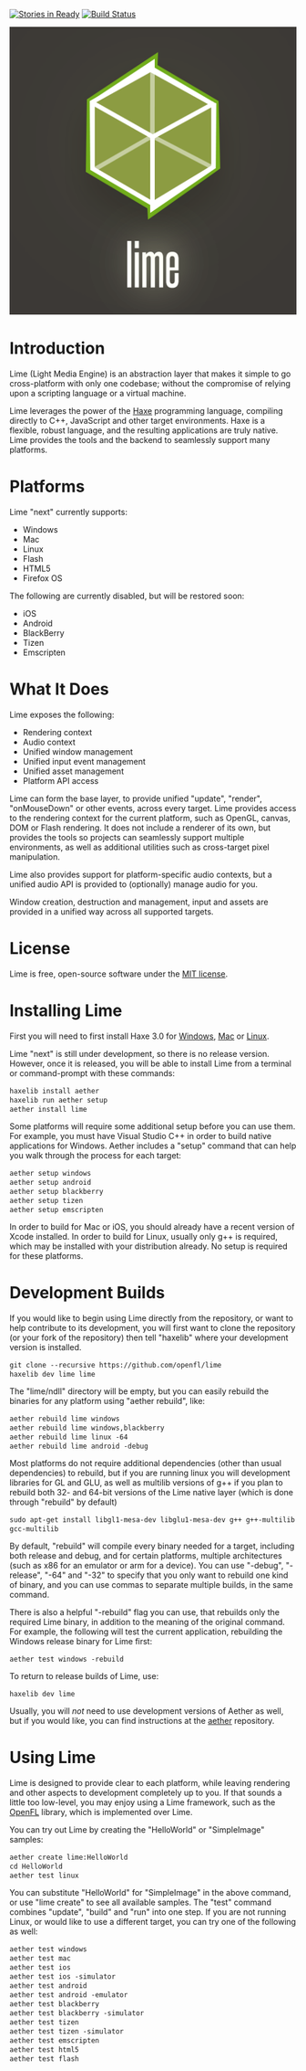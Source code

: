[![Stories in Ready](https://badge.waffle.io/openfl/lime.png?label=ready)](https://waffle.io/openfl/lime) [![Build Status](https://travis-ci.org/openfl/lime.png?branch=master)](https://travis-ci.org/openfl/lime)

<p align="center"><img src="lime.png"/></p>

Introduction
============

Lime (Light Media Engine) is an abstraction layer that makes it simple to go cross-platform with only one codebase; without the compromise of relying upon a scripting language or a virtual machine.

Lime leverages the power of the [Haxe](http://haxe.org/) programming language, compiling directly to C++, JavaScript and other target environments. Haxe is a flexible, robust language, and the resulting applications are truly native. Lime provides the tools and the backend to seamlessly support many platforms.

Platforms
=========

Lime "next" currently supports:

 * Windows
 * Mac
 * Linux
 * Flash
 * HTML5
 * Firefox OS

The following are currently disabled, but will be restored soon:

 * iOS
 * Android
 * BlackBerry
 * Tizen
 * Emscripten

What It Does
============

Lime exposes the following:

 * Rendering context
 * Audio context
 * Unified window management
 * Unified input event management
 * Unified asset management
 * Platform API access

Lime can form the base layer, to provide unified "update", "render", "onMouseDown" or other events, across every target. Lime provides access to the rendering context for the current platform, such as OpenGL, canvas, DOM or Flash rendering. It does not include a renderer of its own, but provides the tools so projects can seamlessly support multiple environments, as well as additional utilities such as cross-target pixel manipulation.

Lime also provides support for platform-specific audio contexts, but a unified audio API is provided to (optionally) manage audio for you.

Window creation, destruction and management, input and assets are provided in a unified way across all supported targets.

License
=======

Lime is free, open-source software under the [MIT license](LICENSE.md).

Installing Lime
===============

First you will need to first install Haxe 3.0 for [Windows](http://haxe.org/file/haxe-3.0.0-win.exe), [Mac](http://haxe.org/file/haxe-3.0.0-osx-installer.dmg) or [Linux](http://www.openfl.org/download_file/view/726/12426/).

Lime "next" is still under development, so there is no release version. However, once it is released, you will be able to install Lime from a terminal or command-prompt with these commands:

    haxelib install aether
    haxelib run aether setup
    aether install lime

Some platforms will require some additional setup before you can use them. For example, you must have Visual Studio C++ in order to build native applications for Windows. Aether includes a "setup" command that can help you walk through the process for each target:

    aether setup windows
    aether setup android
    aether setup blackberry
    aether setup tizen
    aether setup emscripten

In order to build for Mac or iOS, you should already have a recent version of Xcode installed. In order to build for Linux, usually only g++ is required, which may be installed with your distribution already. No setup is required for these platforms.

Development Builds
==================

If you would like to begin using Lime directly from the repository, or want to help contribute to its development, you will first want to clone the repository (or your fork of the repository) then tell "haxelib" where your development version is installed.

    git clone --recursive https://github.com/openfl/lime
    haxelib dev lime lime

The "lime/ndll" directory will be empty, but you can easily rebuild the binaries for any platform using "aether rebuild", like:

    aether rebuild lime windows
    aether rebuild lime windows,blackberry
    aether rebuild lime linux -64
    aether rebuild lime android -debug

Most platforms do not require additional dependencies (other than usual dependencies) to rebuild, but if you are running linux you will development libraries for GL and GLU, as well as multilib versions of g++ if you plan to rebuild both 32- and 64-bit versions of the Lime native layer (which is done through "rebuild" by default)

    sudo apt-get install libgl1-mesa-dev libglu1-mesa-dev g++ g++-multilib gcc-multilib

By default, "rebuild" will compile every binary needed for a target, including both release and debug, and for certain platforms, multiple architectures (such as x86 for an emulator or arm for a device). You can use "-debug", "-release", "-64" and "-32" to specify that you only want to rebuild one kind of binary, and you can use commas to separate multiple builds, in the same command.

There is also a helpful "-rebuild" flag you can use, that rebuilds only the required Lime binary, in addition to the meaning of the original command. For example, the following will test the current application, rebuilding the Windows release binary for Lime first:

    aether test windows -rebuild
    
To return to release builds of Lime, use:

    haxelib dev lime
    
Usually, you will _not_ need to use development versions of Aether as well, but if you would like, you can find instructions at the [aether](https://github.com/openfl/aether) repository.

Using Lime
==========

Lime is designed to provide clear to each platform, while leaving rendering and other aspects to development completely up to you. If that sounds a little too low-level, you may enjoy using a Lime framework, such as the [OpenFL](https://github.com/openfl/openfl) library, which is implemented over Lime.

You can try out Lime by creating the "HelloWorld" or "SimpleImage" samples:

    aether create lime:HelloWorld
    cd HelloWorld
    aether test linux

You can substitute "HelloWorld" for "SimpleImage" in the above command, or use "lime create" to see all available samples. The "test" command combines "update", "build" and "run" into one step. If you are not running Linux, or would like to use a different target, you can try one of the following as well:

    aether test windows
    aether test mac
    aether test ios
    aether test ios -simulator
    aether test android
    aether test android -emulator
    aether test blackberry
    aether test blackberry -simulator
    aether test tizen
    aether test tizen -simulator
    aether test emscripten
    aether test html5
    aether test flash
